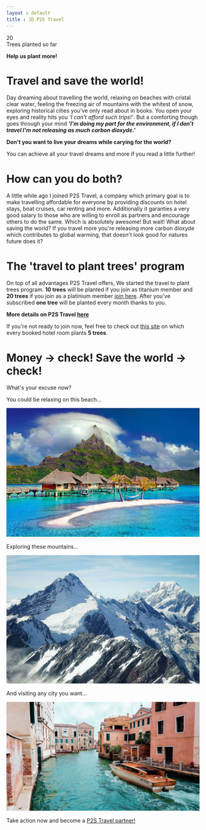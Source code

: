 ```yaml
---
layout : default
title : JD P2S Travel
---
```


<div class="number">20</div> 

<div class="number-desc">Trees planted so far</div>

**Help us plant more!**

# Travel and save the world!

Day dreaming about travelling the world, relaxing on beaches with cristal clear water, feeling the freezing air of mountains with the whitest of snow, exploring historical cities you've only read about in books. You open your eyes and reality hits you *'I can't afford such trips!'*. But a comforting though goes through your mind **_'I'm doing my part for the environment, if I don't travel I'm not releasing as much carbon dioxyde.'_**

**Don't you want to live your dreams while carying for the world?**

You can achieve all your travel dreams and more if you read a little further!

# How can you do both?

A little while ago I joined P2S Travel, a company which primary goal is to make travelling affordable for everyone by providing discounts on hotel stays, boat cruises, car renting and more. Additionally it garanties a very good salary to those who are willing to enroll as partners and encourage others to do the same. Which is absolutely awesome! But wait! What about saving the world? If you travel more you're releasing more carbon dioxyde which contributes to global warming, that doesn't look good for natures future does it?

# The 'travel to plant trees' program

On top of all advantages P2S Travel offers, We started the travel to plant trees program. **10 trees** will be planted if you join as titanium member and **20 trees** if you join as a platinium member [join here](https://p2stravel.com/join/jdtravelp2s/). After you've subscribed **one tree** will be planted every month thanks to you. 

**More details on P2S Travel [here](https://jdtravelp2s.github.io/2020/01/08/p2s-travel)**
 
If you're not ready to join now, feel free to check out [this site](https://thehotelsite.com/jdtravelp2s) on which every booked hotel room plants **5 trees**.

# Money -> check! Save the world -> check!

What's your excuse now?

You could be relaxing on this beach...

<img class="d-block w-100 img-fluid" src="/assets/cottages-beach-r.jpg" alt="beach holidays">

Exploring these mountains...

<img class="d-block w-100 img-fluid" src="/assets/mountains-r.jpg" alt="snowy mountains">

And visiting any city you want...

<img class="d-block w-100 img-fluid" src="/assets/orange-powerboat-r.jpg" alt="Venice trip">

Take action now and become a [P2S Travel partner!](https://p2stravel.com/join/jdtravelp2s)

